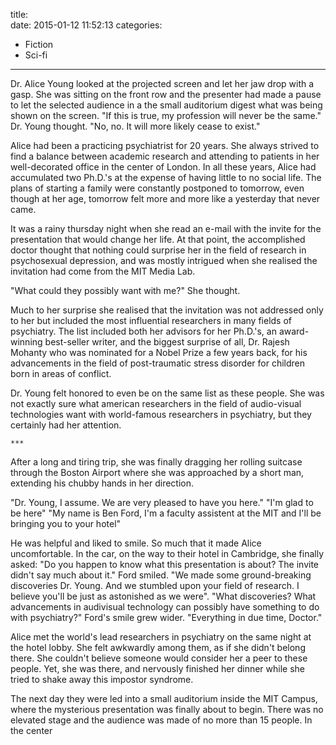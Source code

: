 title:  
date: 2015-01-12 11:52:13
categories:
 - Fiction
 - Sci-fi
---

Dr. Alice Young looked at the projected screen and let her jaw drop with a gasp. She was sitting on the front row and the presenter had made a pause to let the selected audience in a the small auditorium digest what was being shown on the screen. "If this is true, my profession will never be the same." Dr. Young thought. "No, no. It will more likely cease to exist."

Alice had been a practicing psychiatrist for 20 years. She always strived to find a balance between academic research and attending to patients in her well-decorated office in the center of London. In all these years, Alice had accumulated two Ph.D.'s at the expense of having little to no social life. The plans of starting a family were constantly postponed to tomorrow, even though at her age, tomorrow felt more and more like a yesterday that never came. 

It was a rainy thursday night when she read an e-mail with the invite for the presentation that would change her life. At that point, the accomplished doctor thought that nothing could surprise her in the field of research in psychosexual depression, and was mostly intrigued when she realised the invitation had come from the MIT Media Lab.

"What could they possibly want with me?" She thought.

Much to her surprise she realised that the invitation was not addressed only to her but included the most influential researchers in many fields of psychiatry. The list included both her advisors for her Ph.D.'s, an award-winning best-seller writer, and the biggest surprise of all, Dr. Rajesh Mohanty who was nominated for a Nobel Prize a few years back, for his advancements in the field of post-traumatic stress disorder for children born in areas of conflict.

Dr. Young felt honored to even be on the same list as these people. She was not exactly sure what american researchers in the field of audio-visual technologies want with world-famous researchers in psychiatry, but they certainly had her attention.

 `***`

After a long and tiring trip, she was finally dragging her rolling suitcase through the Boston Airport where she was approached by a short man, extending his chubby hands in her direction.

"Dr. Young, I assume. We are very pleased to have you here."
"I'm glad to be here"
"My name is Ben Ford, I'm a faculty assistent at the MIT and I'll be bringing you to your hotel"

He was helpful and liked to smile. So much that it made Alice uncomfortable. In the car, on the way to their hotel in Cambridge, she finally asked:
"Do you happen to know what this presentation is about? The invite didn't say much about it."
Ford smiled. "We made some ground-breaking discoveries Dr. Young. And we stumbled upon your field of research. I believe you'll be just as astonished as we were".
"What discoveries? What advancements in audivisual technology can possibly have something to do with psychiatry?"
Ford's smile grew wider. "Everything in due time, Doctor."

Alice met the world's lead researchers in psychiatry on the same night at the hotel lobby. She felt awkwardly among them, as if she didn't belong there. She couldn't believe someone would consider her a peer to these people. Yet, she was there, and nervously finished her dinner while she tried to shake away this impostor syndrome.

The next day they were led into a small auditorium inside the MIT Campus, where the mysterious presentation was finally about to begin. There was no elevated stage and the audience was made of no more than 15 people. In the center 



